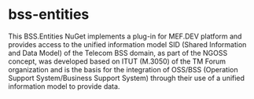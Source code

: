 # bss-entities
This BSS.Entities NuGet implements a plug-in for MEF.DEV platform and provides access to the unified information model SID (Shared Information and Data Model) of the Telecom BSS domain, as part of the NGOSS concept, was developed based on ITUT (M.3050) of the TM Forum organization and is the basis for the integration of OSS/BSS (Operation Support System/Business Support System) through their use of a unified information model to provide data.
